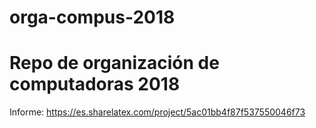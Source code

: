 # orga-compus-2018
Repo de organización de computadoras 2018
=========================================
Informe: https://es.sharelatex.com/project/5ac01bb4f87f537550046f73

